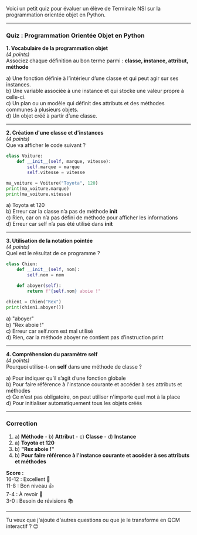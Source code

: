 Voici un petit quiz pour évaluer un élève de Terminale NSI sur la programmation orientée objet en Python.  

---

### **Quiz : Programmation Orientée Objet en Python**  

**1. Vocabulaire de la programmation objet**  
_(4 points)_  
Associez chaque définition au bon terme parmi : **classe, instance, attribut, méthode**  

a) Une fonction définie à l’intérieur d’une classe et qui peut agir sur ses instances.  
b) Une variable associée à une instance et qui stocke une valeur propre à celle-ci.  
c) Un plan ou un modèle qui définit des attributs et des méthodes communes à plusieurs objets.  
d) Un objet créé à partir d’une classe.  

---

**2. Création d'une classe et d'instances**  
_(4 points)_  
Que va afficher le code suivant ?  

```python
class Voiture:
    def __init__(self, marque, vitesse):
        self.marque = marque
        self.vitesse = vitesse

ma_voiture = Voiture("Toyota", 120)
print(ma_voiture.marque)
print(ma_voiture.vitesse)
```

a) Toyota et 120  
b) Erreur car la classe n’a pas de méthode **init**  
c) Rien, car on n’a pas défini de méthode pour afficher les informations  
d) Erreur car self n’a pas été utilisé dans **init**  

---

**3. Utilisation de la notation pointée**  
_(4 points)_  
Quel est le résultat de ce programme ?  

```python
class Chien:
    def __init__(self, nom):
        self.nom = nom

    def aboyer(self):
        return f"{self.nom} aboie !"

chien1 = Chien("Rex")
print(chien1.aboyer())
```

a) "aboyer"  
b) "Rex aboie !"  
c) Erreur car self.nom est mal utilisé  
d) Rien, car la méthode aboyer ne contient pas d’instruction print  

---

**4. Compréhension du paramètre self**  
_(4 points)_  
Pourquoi utilise-t-on **self** dans une méthode de classe ?  

a) Pour indiquer qu’il s’agit d’une fonction globale  
b) Pour faire référence à l'instance courante et accéder à ses attributs et méthodes  
c) Ce n'est pas obligatoire, on peut utiliser n'importe quel mot à la place  
d) Pour initialiser automatiquement tous les objets créés  

---

### **Correction**  

1. a) **Méthode** - b) **Attribut** - c) **Classe** - d) **Instance**  
2. a) **Toyota et 120**  
3. b) **"Rex aboie !"**  
4. b) **Pour faire référence à l'instance courante et accéder à ses attributs et méthodes**  

**Score :**  
16-12 : Excellent 🎉  
11-8 : Bon niveau 👍  
7-4 : À revoir 🧐  
3-0 : Besoin de révisions 📚  

---

Tu veux que j'ajoute d'autres questions ou que je le transforme en QCM interactif ? 😊

